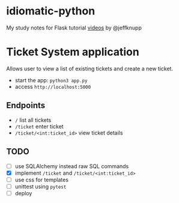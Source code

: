 # idiomatic-python
My study notes for Flask tutorial [videos](https://www.youtube.com/channel/UC8jQsBz_w948kSc7ehMRGmQ) by @jeffknupp

# Ticket System application
Allows user to view a list of existing tickets and create a new ticket.

- start the app: ```python3 app.py```
- access ```http://localhost:5000```

## Endpoints

- `/` list all tickets
- `/ticket` enter ticket
- `/ticket/<int:ticket_id>` view ticket details

## TODO

- [ ] use SQLAlchemy instead raw SQL commands
- [x] implement `/ticket` and `/ticket/<int:ticket_id>`
- [ ] use css for templates
- [ ] unittest using `pytest`
- [ ] deploy
